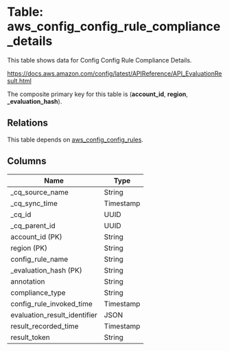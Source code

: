 # Table: aws_config_config_rule_compliance_details

This table shows data for Config Config Rule Compliance Details.

https://docs.aws.amazon.com/config/latest/APIReference/API_EvaluationResult.html

The composite primary key for this table is (**account_id**, **region**, **_evaluation_hash**).

## Relations

This table depends on [aws_config_config_rules](aws_config_config_rules).

## Columns

| Name          | Type          |
| ------------- | ------------- |
|_cq_source_name|String|
|_cq_sync_time|Timestamp|
|_cq_id|UUID|
|_cq_parent_id|UUID|
|account_id (PK)|String|
|region (PK)|String|
|config_rule_name|String|
|_evaluation_hash (PK)|String|
|annotation|String|
|compliance_type|String|
|config_rule_invoked_time|Timestamp|
|evaluation_result_identifier|JSON|
|result_recorded_time|Timestamp|
|result_token|String|